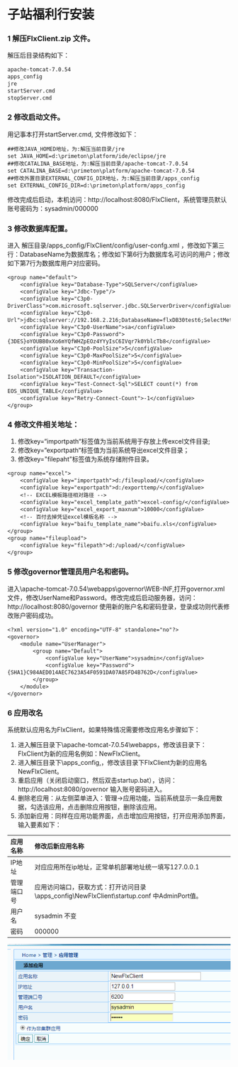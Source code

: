 # 子站福利行安装

### 1 解压FlxClient.zip 文件。

解压后目录结构如下：

```text
apache-tomcat-7.0.54
apps_config
jre
startServer.cmd
stopServer.cmd
```

### 2 修改启动文件。

用记事本打开startServer.cmd, 文件修改如下：

```text
##修改JAVA_HOMED地址，为:解压当前目录/jre
set JAVA_HOME=d:\primeton\platform/ide/eclipse/jre   
##修改CATALINA_BASE地址，为:解压当前目录/apache-tomcat-7.0.54
set CATALINA_BASE=d:\primeton\platform/apache-tomcat-7.0.54
##修改外置目录EXTERNAL_CONFIG_DIR地址，为:解压当前目录/apps_config
set EXTERNAL_CONFIG_DIR=d:\primeton\platform/apps_config
```

修改完成后启动，本机访问：http://localhost:8080/FlxClient，系统管理员默认账号密码为：sysadmin/000000

### 3 修改数据库配置。

进入 解压目录/apps\_config/FlxClient/config/user-confg.xml ，修改如下第三行：DatabaseName为数据库名；修改如下第6行为数据库名可访问的用户；修改如下第7行为数据库用户对应密码。

```text
<group name="default">
    <configValue key="Database-Type">SQLServer</configValue>
    <configValue key="Jdbc-Type"/>
    <configValue key="C3p0-DriverClass">com.microsoft.sqlserver.jdbc.SQLServerDriver</configValue>
    <configValue key="C3p0-Url">jdbc:sqlserver://192.168.2.216;DatabaseName=flxDB30test6;SelectMethod=Cursor</configValue>
    <configValue key="C3p0-UserName">sa</configValue>
    <configValue key="C3p0-Password">{3DES}oYOUBB0xXo6mYQfWHZpEOz4YYyIsC6IVqr7k0YblcTb8</configValue>
    <configValue key="C3p0-PoolSize">5</configValue>
    <configValue key="C3p0-MaxPoolSize">5</configValue>
    <configValue key="C3p0-MinPoolSize">5</configValue>
    <configValue key="Transaction-Isolation">ISOLATION_DEFAULT</configValue>
    <configValue key="Test-Connect-Sql">SELECT count(*) from EOS_UNIQUE_TABLE</configValue>
    <configValue key="Retry-Connect-Count">-1</configValue>
</group>
```

### 4 修改文件相关地址：

1. 修改key=“importpath“标签值为当前系统用于存放上传excel文件目录;
2. 修改key=“exportpath“标签值为当前系统导出excel文件目录；
3. 修改key="filepaht"标签值为系统存储附件目录。

```text
<group name="excel">
    <configValue key="importpath">d:/fileupload/</configValue>
    <configValue key="exportpath">d:/exporttemp/</configValue>
    <!-- EXCEL模板路径相对路径 -->
    <configValue key="excel_template_path">excel-config/</configValue>
    <configValue key="excel_export_maxnum">10000</configValue>
    <!-- 百付去掉凭证excel模板名称 -->
    <configValue key="baifu_template_name">baifu.xls</configValue>
</group>
<group name="fileupload">
    <configValue key="filepath">d:/upload/</configValue>
</group>
```

### 5 修改governor管理员用户名和密码。

进入\apache-tomcat-7.0.54\webapps\governor\WEB-INF,打开governor.xml文件，修改UserName和Password。修改完成后启动服务器，访问：http://localhost:8080/governor 使用新的账户名和密码登录，登录成功则代表修改账户密码成功。

```text
<?xml version="1.0" encoding="UTF-8" standalone="no"?>
<governor>
    <module name="UserManager">
        <group name="Default">
            <configValue key="UserName">sysadmin</configValue>
            <configValue key="Password">{SHA1}C984AED014AEC7623A54F0591DA07A85FD4B762D</configValue>
        </group>
    </module>
</governor>

```

### 6 应用改名

系统默认应用名为FlxClient，如果特殊情况需要修改应用名步骤如下：

1. 进入解压目录下\apache-tomcat-7.0.54\webapps，修改该目录下：FlxClient为新的应用名例如：NewFlxClient。
2. 进入解压目录下\apps\_config,，修改该目录下FlxClient为新的应用名NewFlxClient。
3. 重启应用（关闭启动窗口，然后双击startup.bat），访问：http://localhost:8080/governor 输入账号密码进入。
4. 删除老应用：从左侧菜单进入：管理-&gt;应用功能，当前系统显示一条应用数据，勾选该应用，点击删除应用按钮，删除该应用。
5. 添加新应用：同样在应用功能界面，点击增加应用按钮，打开应用添加界面，输入要素如下：

| 应用名称 | 修改后新应用名称 |
| :--- | :--- |
| IP地址 | 对应应用所在ip地址，正常单机部署地址统一填写127.0.0.1 |
| 管理端口号 | 应用访问端口，获取方式：打开访问目录\apps\_config\NewFlxClient\startup.conf 中AdminPort值。 |
| 用户名 | sysadmin 不变 |
| 密码 | 000000 |

![](../.gitbook/assets/image.png)



